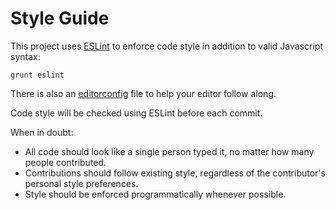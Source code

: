 # Style Guide

This project uses [ESLint](http://eslint.org/) to enforce code style in addition
to valid Javascript syntax:

```
grunt eslint
```

There is also an [editorconfig](http://editorconfig.org/) file to help your
editor follow along.

Code style will be checked using ESLint before each commit.

When in doubt:

- All code should look like a single person typed it, no matter how many people
contributed.
- Contributions should follow existing style, regardless of the contributor's
personal style preferences.
- Style should be enforced programmatically whenever possible.


